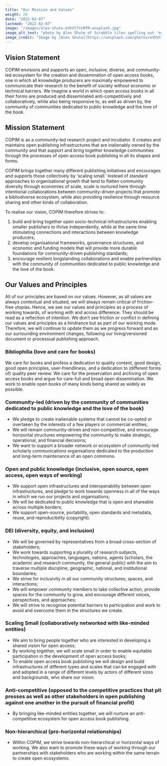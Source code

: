 ```yaml
---
title: "Our Mission and Values"
weight: 20
date: "2022-02-07"
lastmod: "2022-02-07"
image: "/images/alex-shute-eVhVt7YcMfM-unsplash.jpg"
image_alt_text: "photo by Alex Shute of Scrabble tiles spelling out 'mission'"
image_credit: "Image by [Alex Shute](https://unsplash.com/photos/eVhVt7YcMfM) on Unsplash."
---
```


## Vision Statement

COPIM envisions and supports an open, inclusive, diverse, and community-led ecosystem for the creation and dissemination of open access books, one in which all knowledge producers are maximally empowered to communicate their research to the benefit of society without economic or technical barriers. We imagine a world in which open access books in all their forms are produced and disseminated anti-competitively and collaboratively, while also being responsive to, as well as driven by, the community of communities dedicated to public knowledge and the love of the book.

## Mission Statement

COPIM is as a community-led research project and incubator. It creates and maintains open publishing infrastructures that are inalienably owned by the community and that support and bring together knowledge communities through the processes of open access book publishing in all its shapes and forms.

COPIM brings together many different publishing initiatives and encourages and supports those collectively by ‘scaling small.’ Instead of standard approaches to organisational growth that tend to flatten community diversity through economies of scale, scale is nurtured here through intentional collaborations between community-driven projects that promote a bibliodiverse ecosystem, while also providing resilience through resource sharing and other kinds of collaboration.

To realise our vision, COPIM therefore strives to:
1.	build and bring together open socio-technical infrastructures enabling smaller publishers to thrive independently, while at the same time stimulating connections and interactions between knowledge producers;
2.	develop organisational frameworks, governance structures, and economic and funding models that will provide more durable foundations for community-driven publishing standards;
3.	encourage resilient longstanding collaborations and enable partnerships with the community of communities dedicated to public knowledge and the love of the book.

## Our Values and Principles

All of our principles are based on our values. However, as all values are always contextual and situated, we will always remain critical of friction-free utopias. Hence, we see our values and principles as a process of working towards, of working with and across difference. They should be read as a reflection of intention. We don’t see friction or conflict in defining our values and principles as a hindrance but as part of our working mode. Therefore, we will continue to update them as we progress forward and as our surrounding environment changes, following our living/versioned document or processual publishing approach.

### **Bibliophilia (love and care for books)**

We care for books and profess a dedication to quality content, good design, good open principles, user-friendliness, and a dedication to (different forms of) quality peer review. We care for the preservation and archiving of open access books and argue for care-full and broad open dissemination. We work to enable open books of many kinds being shared as widely as possible.

### **Community-led (driven by the community of communities dedicated to public knowledge and the love of the book)**

*	We pledge to create inalienable systems that cannot be co-opted or overtaken by the interests of a few players or commercial entities;
*	We will remain community-driven and non-competitive, and encourage horizontal structures empowering the community to make strategic, operational, and financial decisions;
*	We want to support a broader network or ecosystem of community-led scholarly communications organisations dedicated to the production and long-term maintenance of an open commons.

### **Open and public knowledge (inclusive, open source, open access, open ways of working)**

*	We support open infrastructures and interoperability between open infrastructures, and pledge to work towards openness in all of the ways in which we run our projects and organisations;
*	We will be dedicated to public knowledge that is open and shareable across multiple borders;
*	We support open-source, portability, open standards and metadata, reuse, and reproducibility (copyright).

### **DEI (diversity, equity, and inclusion)**

*	We will be governed by representatives from a broad cross-section of stakeholders;
*	We work towards supporting a plurality of research subjects, technologies, approaches, languages, nations, agents (scholars, the academic and research community, the general public) with the aim to traverse multiple discipline, geographic, national, and institutional boundaries;
*	We strive for inclusivity in all our community structures, spaces, and interactions;
*	We will empower community members to take collective action, provide spaces for the community to grow, and encourage different voices, perspectives, and approaches;
*	We will strive to recognise potential barriers to participation and work to avoid and overcome them in the structures we create.

### **Scaling Small (collaboratively networked with like-minded entities)**

*	We aim to bring people together who are interested in developing a shared vision for open access;
*	By working together, we will scale small in order to enable equitable participation in the development of open access books;
*	To enable open access book publishing we will design and build infrastructures of different types and scales that can be engaged with and adopted in a range of different levels by actors of different sizes and backgrounds, who share our vision.

### **Anti-competitive (opposed to the competitive practices that pit presses as well as other stakeholders in open publishing against one another in the pursuit of financial profit)**

*	By bringing like-minded entities together, we will nurture an anti-competitive ecosystem for open access book publishing.

### **Non-hierarchical (pro-horizontal relationships)**

*	Within COPIM, we strive towards non-hierarchical or horizontal ways of working. We also want to promote these ways of working through our partnerships with stakeholders who are working within the same terrain to create open ecosystems.
